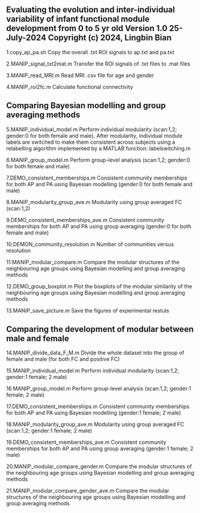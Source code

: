 Evaluating the evolution and inter-individual variability of infant functional module development from 0 to 5 yr old
Version 1.0
25-July-2024
Copyright (c) 2024, Lingbin Bian
-------------------------------------------------------------------------------------------------------------------------
1.copy_ap_pa.sh   Copy the overall .txt ROI signals to ap.txt and pa.txt

2.MANIP_signal_txt2mat.m   Transfer the ROI signals of .txt files to .mat files

3.MANIP_read_MRI.m   Read MRI .csv file for age and gender

4.MANIP_roi2fc.m    Calculate functional connectivity

Comparing Bayesian modelling and group averaging methods
-------------------------------------------------------------------------------------------------------------------------
5.MANIP_individual_model.m   Perform individual modularity (scan:1,2; gender:0 for both female and male). After modularity, individual module labels are switched to make them consistent across subjects using a relabelling algorithm implemented by a MATLAB function: labelswitching.m

6.MANIP_group_model.m Perform   group-level analysis (scan:1,2; gender:0 for both female and male)

7.DEMO_consistent_memberships.m   Consistent community memberships for both AP and PA using Bayesian modelling (gender:0 for both female and male)

8.MANIP_modularity_group_ave.m   Modularity using group averaged FC (scan:1,2)

9.DEMO_consistent_memberships_ave.m   Consistent community memberships for both AP and PA using group averaging (gender:0 for both female and male)

10.DEMON_community_resolution.m   Number of communities versus resolution

11.MANIP_modular_compare.m   Compare the modular structures of the neighbouring age groups using Bayesian modelling and group averaging methods

12.DEMO_group_boxplot.m   Plot the boxplots of the modular similarity of the neighbouring age groups using Bayesian modelling and group averaging methods

13.MANIP_save_picture.m   Save the figures of experimental restuls

Comparing the development of modular between male and female
-------------------------------------------------------------------------------------------------------------------------
14.MANIP_divide_data_F_M.m Divide the whole dataset into the group of female and male (for both FC and positive FC)

15.MANIP_individual_model.m   Perform individual modularity (scan:1,2; gender:1 female; 2 male)

16.MANIP_group_model.m Perform   group-level analysis (scan:1,2; gender:1 female; 2 male)

17.DEMO_consistent_memberships.m   Consistent community memberships for both AP and PA using Bayesian modelling (gender:1 female; 2 male)

18.MANIP_modularity_group_ave.m   Modularity using group averaged FC (scan:1,2; gender:1 female; 2 male)

19.DEMO_consistent_memberships_ave.m   Consistent community memberships for both AP and PA using group averaging (gender:1 female; 2 male)

20.MANIP_modular_compare_gender.m   Compare the modular structures of the neighbouring age groups using Bayesian modelling and group averaging methods

21.MANIP_modular_compare_gender_ave.m   Compare the modular structures of the neighbouring age groups using Bayesian modelling and group averaging methods
